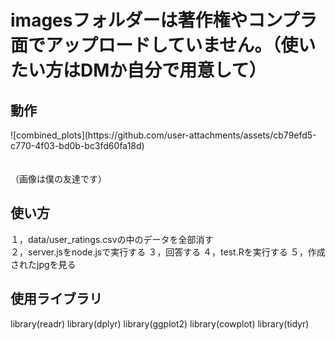<h1>imagesフォルダーは著作権やコンプラ面でアップロードしていません。（使いたい方はDMか自分で用意して）</h1>
<h2>動作</h2>
![combined_plots](https://github.com/user-attachments/assets/cb79efd5-c770-4f03-bd0b-bc3fd60fa18d)

　<br>（画像は僕の友達です）
<h2>使い方</h2>
１，data/user_ratings.csvの中のデータを全部消す<br>
２，server.jsをnode.jsで実行する
３，回答する
４，test.Rを実行する
５，作成されたjpgを見る

<h2>使用ライブラリ</h2>
library(readr)
library(dplyr)
library(ggplot2)
library(cowplot)
library(tidyr) 
